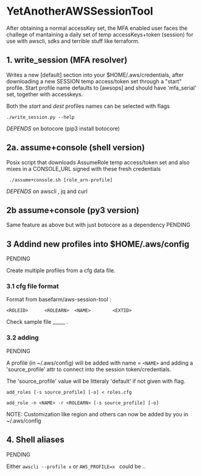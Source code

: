 YetAnotherAWSSessionTool
========================

After obtaining a normal accessKey set, 
the MFA enabled user faces the challege of 
mantaining a daily set of temp accessKeys+token (session) for
use with awscli, sdks and terrible stuff like terraform.

## 1. write_session (MFA resolver)

Writes a new [default] section into your $HOME/.aws/credentials,
after downloading a new SESSION temp access/token set through a "start" profile.
Start profile name defaults to [awsops] and should have 'mfa_serial' set, together with accesskeys.

Both the *start* and *dest* profiles names can be selected with flags

    ./write_session.py --help


*DEPENDS* on botocore (pip3 install botocore)

## 2a. assume+console (shell version)

Posix script that downloads AssumeRole temp access/token set and 
also mixes in a CONSOLE_URL signed with these fresh credentials

     ./assume+console.sh [role_arn-profile]
     
*DEPENDS* on awscli , jq and curl

## 2b assume+console (py3 version)

Same feature as above but with just botocore as a dependency 
PENDING 


## 3 Addind new profiles into $HOME/.aws/config

PENDING

Create multiple profiles from a cfg data file.

### 3.1 cfg file format

Format from basefarm/aws-session-tool :

```
<ROLEID>      <ROLEARN>  <NAME>        <EXTID>
```

Check sample file _____ .

### 3.2 adding

PENDING

A profile (in ~/.aws/config) will be added with name = `<NAME>`
and adding a 'source_profile' attr to connect into the session token/credentials.

The 'source_profile' value will be litteraly 'default' if not given with flag.


```read multiple records from STDIN
add_roles [-s source_profile] [-o] < roles.cfg
```
```single operation
add_role -n <NAME> -r <ROLEARN> [-s source_profile] [-o]
```
NOTE: Customization like region and others can now be added by you in ~/.aws/config

## 4. Shell aliases 

PENDING

Either `awscli --profile x` or `AWS_PROFILE=x ` could be ..
